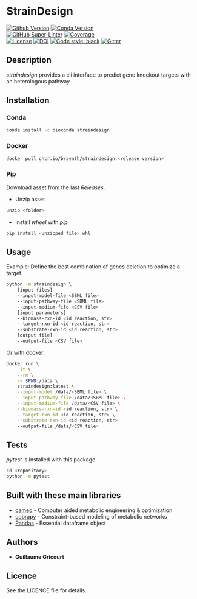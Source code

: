 # StrainDesign

[![Github Version](https://img.shields.io/github/v/release/brsynth/straindesign?display_name=tag&sort=semver)](version) [![Conda Version](https://img.shields.io/conda/vn/bioconda/straindesign.svg)](https://anaconda.org/bioconda/straindesign)  
[![GitHub Super-Linter](https://github.com/brsynth/straindesign/workflows/Tests/badge.svg)](https://github.com/marketplace/actions/super-linter) [![Coverage](https://img.shields.io/coveralls/github/brsynth/straindesign)](coveralls)  
[![License](https://img.shields.io/github/license/brsynth/straindesign)](license) [![DOI](https://zenodo.org/badge/436924636.svg)](https://zenodo.org/badge/latestdoi/436924636) [![Code style: black](https://img.shields.io/badge/code%20style-black-000000.svg)](https://github.com/psf/black) [![Gitter](https://badges.gitter.im/BioRetroSynth/SynBioCAD.svg)](https://gitter.im/BioRetroSynth/SynBioCAD?utm_source=badge&utm_medium=badge&utm_campaign=pr-badge)  

## Description

*straindesign* provides a cli interface to predict gene knockout targets with an heterologous pathway  

## Installation

### Conda

```sh
conda install -c bioconda straindesign
```

### Docker

```sh
docker pull ghcr.io/brsynth/straindesign:<release version>
```

### Pip

Download asset from the last *Releases*.  

* Unzip asset  

```sh
unzip <folder>
```  

* Install *wheel* with *pip*  

```sh
pip install <unzipped file>.whl
```  

## Usage

Example: Define the best combination of genes deletion to optimize a target.

```sh
python -m straindesign \
    [input files]
    --input-model-file <SBML file>
    --input-pathway-file <SBML file>
    --input-medium-file <CSV file>
    [input parameters]
    --biomass-rxn-id <id reaction, str>
    --target-rxn-id <id reaction, str>
    --substrate-rxn-id <id reaction, str>
    [output file]
    --output-file <CSV file>
```

Or with docker:  

```sh
docker run \
    -it \
    --rm \
    -v $PWD:/data \
    straindesign:latest \
    --input-model /data/<SBML file> \
    --input-pathway-file /data/<SBML file> \
    --input-medium-file /data/<CSV file> \
    --biomass-rxn-id <id reaction, str> \
    --target-rxn-id <id reaction, str> \
    --substrate-rxn-id <id reaction, str>
    --output-file /data/<CSV file>
```

## Tests

*pytest* is installed with this package.

```sh
cd <repository>
python -m pytest
```

## Built with these main libraries

* [cameo](https://github.com/biosustain/cameo) - Computer aided metabolic engineering & optimization
* [cobrapy](https://github.com/opencobra/cobrapy) - Constraint-based modeling of metabolic networks
* [Pandas](https://github.com/pandas-dev/pandas) - Essential dataframe object

## Authors

* **Guillaume Gricourt**

## Licence

See the LICENCE file for details.
